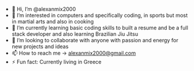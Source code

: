 - 👋 Hi, I’m @alexanmix2000
- 👀 I’m interested in computers and specifically coding, in sports but most in martial arts and also in cooking
- 🌱 I’m currently learning basic coding skills to built a resume and be a full stack developer and also learning Brazilian Jiu Jitsu
- 💞️ I’m looking to collaborate with anyone with passion and energy for new projects and ideas
- 📫 How to reach me -> alexanmix2000@gmail.com
- ⚡ Fun fact: Currently living in Greece

<!---
alexanmix2000/alexanmix2000 is a ✨ special ✨ repository because its `README.md` (this file) appears on your GitHub profile.
You can click the Preview link to take a look at your changes.
--->
